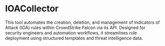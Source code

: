 # IOACollector
This tool automates the creation, deletion, and management of Indicators of Attack (IOA) rules within CrowdStrike Falcon via its API. Designed for security engineers and automation workflows, it streamlines rule deployment using structured templates and threat intelligence data.
